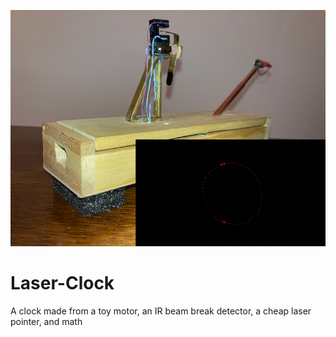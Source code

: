 ![Laser-Clock](LaserClock4.png)
# Laser-Clock
A clock made from a toy motor, an IR beam break detector, a cheap laser pointer, and math
